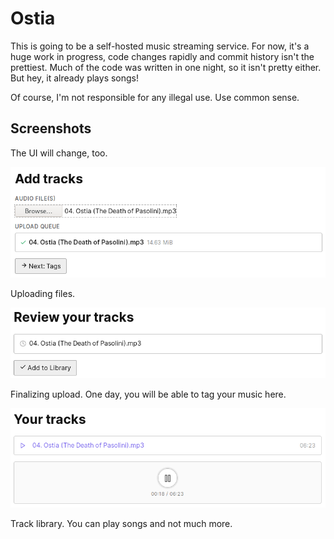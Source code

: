 # Ostia

This is going to be a self-hosted music streaming service.  For now, it's a huge
work in progress, code changes rapidly and commit history isn't the prettiest.
Much of the code was written in one night, so it isn't pretty either.  But hey,
it already plays songs!

Of course, I'm not responsible for any illegal use.  Use common sense.

## Screenshots

The UI will change, too.

![Uploading files](docs/upload.png)

Uploading files.

![Reviewing tracks](docs/review.png)

Finalizing upload.  One day, you will be able to tag your music here.

![Track library](docs/library.png)

Track library.  You can play songs and not much more.
